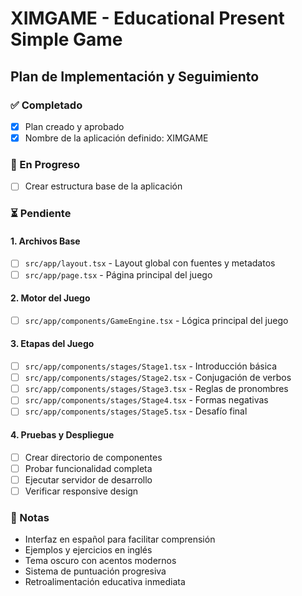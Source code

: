 # XIMGAME - Educational Present Simple Game
## Plan de Implementación y Seguimiento

### ✅ Completado
- [x] Plan creado y aprobado
- [x] Nombre de la aplicación definido: XIMGAME

### 🔄 En Progreso
- [ ] Crear estructura base de la aplicación

### ⏳ Pendiente

#### 1. Archivos Base
- [ ] `src/app/layout.tsx` - Layout global con fuentes y metadatos
- [ ] `src/app/page.tsx` - Página principal del juego

#### 2. Motor del Juego
- [ ] `src/app/components/GameEngine.tsx` - Lógica principal del juego

#### 3. Etapas del Juego
- [ ] `src/app/components/stages/Stage1.tsx` - Introducción básica
- [ ] `src/app/components/stages/Stage2.tsx` - Conjugación de verbos
- [ ] `src/app/components/stages/Stage3.tsx` - Reglas de pronombres
- [ ] `src/app/components/stages/Stage4.tsx` - Formas negativas
- [ ] `src/app/components/stages/Stage5.tsx` - Desafío final

#### 4. Pruebas y Despliegue
- [ ] Crear directorio de componentes
- [ ] Probar funcionalidad completa
- [ ] Ejecutar servidor de desarrollo
- [ ] Verificar responsive design

### 📝 Notas
- Interfaz en español para facilitar comprensión
- Ejemplos y ejercicios en inglés
- Tema oscuro con acentos modernos
- Sistema de puntuación progresiva
- Retroalimentación educativa inmediata

